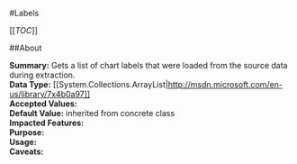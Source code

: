 #Labels

[[_TOC_]]

##About

**Summary:**  Gets a list of chart labels that were loaded from the source data during extraction.   
**Data Type:** [[System.Collections.ArrayList|http://msdn.microsoft.com/en-us/library/7x4b0a97]]  
**Accepted Values:**   
**Default Value:** inherited from concrete class  
**Impacted Features:**   
**Purpose:**   
**Usage:**   
**Caveats:**   

